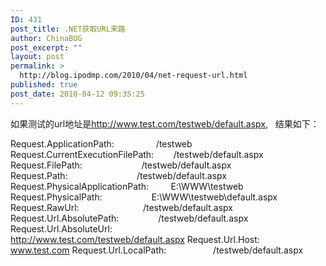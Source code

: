 ```yaml
---
ID: 431
post_title: .NET获取URL来路
author: ChinaBUG
post_excerpt: ""
layout: post
permalink: >
  http://blog.ipodmp.com/2010/04/net-request-url.html
published: true
post_date: 2010-04-12 09:35:25
---
```

如果测试的url地址是<a href="http://www.test.com/testweb/default.aspx">http://www.test.com/testweb/default.aspx</a>,   结果如下：

Request.ApplicationPath:                 /testweb
Request.CurrentExecutionFilePath:        /testweb/default.aspx
Request.FilePath:                        /testweb/default.aspx
Request.Path:                            /testweb/default.aspx
Request.PhysicalApplicationPath:         E:\WWW\testweb\
Request.PhysicalPath:                    E:\WWW\testweb\default.aspx
Request.RawUrl:                          /testweb/default.aspx
Request.Url.AbsolutePath:                /testweb/default.aspx
Request.Url.AbsoluteUrl:                 <a href="http://www.test.com/testweb/default.aspx">http://www.test.com/testweb/default.aspx</a>
Request.Url.Host:                        <a href="http://www.test.com/">www.test.com</a>
Request.Url.LocalPath:                   /testweb/default.aspx